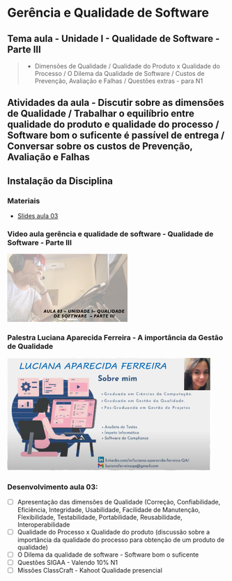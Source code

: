 # Gerência e Qualidade de Software
## Tema aula - Unidade I - Qualidade de Software - Parte III
 
>  *  Dimensões de Qualidade / Qualidade do Produto x Qualidade do Processo / O Dilema da Qualidade de Software / Custos de Prevenção, Avaliação e Falhas / Questões extras - para N1

## Atividades da aula - Discutir sobre as dimensões de Qualidade / Trabalhar o equilíbrio entre qualidade do produto e qualidade do processo / Software bom o suficente é passível de entrega / Conversar sobre os custos de Prevenção, Avaliação e Falhas

## Instalação da Disciplina

### Materiais

- [Slides aula 03](aula3_UnidadeI_Qualidade_sw_parteIII.pdf)

### Video aula gerência e qualidade de software -  Qualidade de Software - Parte III
[![Aula - Qualidade de Software PARTE III](capa_aula3.png)](https://www.youtube.com/watch?v=NXGIDkKnle0)

### Palestra Luciana Aparecida Ferreira - A importância da Gestão de Qualidade 
[![Palestra Luciana](capa_palestra1.png)](https://www.youtube.com/watch?v=iJLeIcGls9E)


### Desenvolvimento aula 03: 

- [ ]  Apresentação das dimensões de Qualidade (Correção, Confiabilidade, Eficiência, Integridade, Usabilidade, Facilidade de Manutenção, Flexibilidade, Testabilidade, Portabilidade, Reusabilidade, Interoperabilidade
- [ ]  Qualidade do Processo x Qualidade do produto (discussão sobre a importância da qualidade do processo para obtenção de um produto de qualidade)
- [ ]  O Dilema da qualidade de software - Software bom o suficente
- [ ]  Questões SIGAA - Valendo 10% N1
- [ ]  Missões ClassCraft - Kahoot Qualidade presencial
